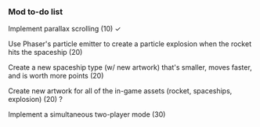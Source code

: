 ### Mod to-do list

Implement parallax scrolling (10) ✓

Use Phaser's particle emitter to create a particle explosion when the rocket hits the spaceship (20)

Create a new spaceship type (w/ new artwork) that's smaller, moves faster, and is worth more points (20)

Create new artwork for all of the in-game assets (rocket, spaceships, explosion) (20) ?

Implement a simultaneous two-player mode (30)